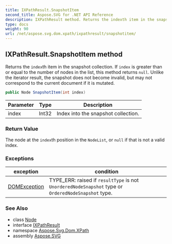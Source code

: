 ```yaml
---
title: IXPathResult.SnapshotItem
second_title: Aspose.SVG for .NET API Reference
description: IXPathResult method. Returns the indexth item in the snapshot collection. If index is greater than or equal to the number of nodes in the list this method returns null. Unlike the iterator result the snapshot does not become invalid but may not correspond to the current document if it is mutated
type: docs
weight: 90
url: /net/aspose.svg.dom.xpath/ixpathresult/snapshotitem/
---
```

## IXPathResult.SnapshotItem method

Returns the `index`th item in the snapshot collection. If `index` is greater than or equal to the number of nodes in the list, this method returns `null`. Unlike the iterator result, the snapshot does not become invalid, but may not correspond to the current document if it is mutated.

```csharp
public Node SnapshotItem(int index)
```

| Parameter | Type | Description |
| --- | --- | --- |
| index | Int32 | Index into the snapshot collection. |

### Return Value

The node at the `index`th position in the `NodeList`, or `null` if that is not a valid index.

### Exceptions

| exception | condition |
| --- | --- |
| [DOMException](../../../aspose.svg.dom/domexception/) | TYPE_ERR: raised if `resultType` is not `UnorderedNodeSnapshot` type or `OrderedNodeSnapshot` type. |

### See Also

* class [Node](../../../aspose.svg.dom/node/)
* interface [IXPathResult](../)
* namespace [Aspose.Svg.Dom.XPath](../../../aspose.svg.dom.xpath/)
* assembly [Aspose.SVG](../../../)

